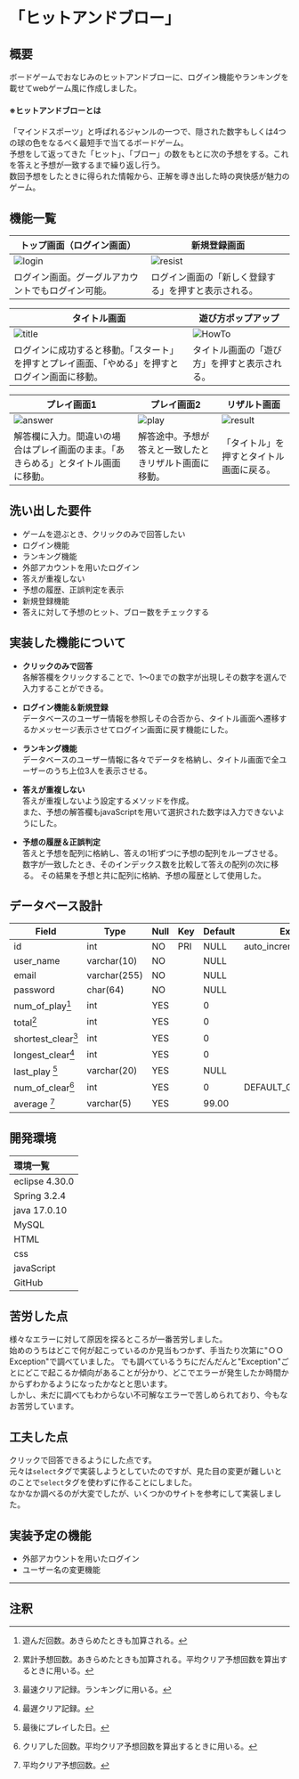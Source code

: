 # 「ヒットアンドブロー」

## 概要
ボードゲームでおなじみのヒットアンドブローに、ログイン機能やランキングを載せてwebゲーム風に作成しました。

#### ※ヒットアンドブローとは  
  「マインドスポーツ」と呼ばれるジャンルの一つで、隠された数字もしくは4つの球の色をなるべく最短手で当てるボードゲーム。  
  予想をして返ってきた「ヒット」、「ブロー」の数をもとに次の予想をする。これを答えと予想が一致するまで繰り返し行う。  
  数回予想をしたときに得られた情報から、正解を導き出した時の爽快感が魅力のゲーム。

## 機能一覧

|トップ画面（ログイン画面）|新規登録画面|
|-----|-----|
|![login](https://private-user-images.githubusercontent.com/168606293/327324586-dbf07834-ff94-4711-bc92-dec307c832c6.png?jwt=eyJhbGciOiJIUzI1NiIsInR5cCI6IkpXVCJ9.eyJpc3MiOiJnaXRodWIuY29tIiwiYXVkIjoicmF3LmdpdGh1YnVzZXJjb250ZW50LmNvbSIsImtleSI6ImtleTUiLCJleHAiOjE3MTQ2Mjk3MzUsIm5iZiI6MTcxNDYyOTQzNSwicGF0aCI6Ii8xNjg2MDYyOTMvMzI3MzI0NTg2LWRiZjA3ODM0LWZmOTQtNDcxMS1iYzkyLWRlYzMwN2M4MzJjNi5wbmc_WC1BbXotQWxnb3JpdGhtPUFXUzQtSE1BQy1TSEEyNTYmWC1BbXotQ3JlZGVudGlhbD1BS0lBVkNPRFlMU0E1M1BRSzRaQSUyRjIwMjQwNTAyJTJGdXMtZWFzdC0xJTJGczMlMkZhd3M0X3JlcXVlc3QmWC1BbXotRGF0ZT0yMDI0MDUwMlQwNTU3MTVaJlgtQW16LUV4cGlyZXM9MzAwJlgtQW16LVNpZ25hdHVyZT0xZGQ2YWZkMzIxYjVmNjg4N2UwMDlhMDIyZDFmNzY0NDlkZDFkOWE4NWE2OWJiZGNkODAxNjg3NTg1MDNiMWVhJlgtQW16LVNpZ25lZEhlYWRlcnM9aG9zdCZhY3Rvcl9pZD0wJmtleV9pZD0wJnJlcG9faWQ9MCJ9.OqobfvDlrdrCfveBWMGEUEAxZcwDclTPJyF0Hitza8k)|![resist](https://private-user-images.githubusercontent.com/168606293/327324716-0f766655-29b0-4350-ab49-090bbfd5aa9f.png?jwt=eyJhbGciOiJIUzI1NiIsInR5cCI6IkpXVCJ9.eyJpc3MiOiJnaXRodWIuY29tIiwiYXVkIjoicmF3LmdpdGh1YnVzZXJjb250ZW50LmNvbSIsImtleSI6ImtleTUiLCJleHAiOjE3MTQ2Mjk3OTEsIm5iZiI6MTcxNDYyOTQ5MSwicGF0aCI6Ii8xNjg2MDYyOTMvMzI3MzI0NzE2LTBmNzY2NjU1LTI5YjAtNDM1MC1hYjQ5LTA5MGJiZmQ1YWE5Zi5wbmc_WC1BbXotQWxnb3JpdGhtPUFXUzQtSE1BQy1TSEEyNTYmWC1BbXotQ3JlZGVudGlhbD1BS0lBVkNPRFlMU0E1M1BRSzRaQSUyRjIwMjQwNTAyJTJGdXMtZWFzdC0xJTJGczMlMkZhd3M0X3JlcXVlc3QmWC1BbXotRGF0ZT0yMDI0MDUwMlQwNTU4MTFaJlgtQW16LUV4cGlyZXM9MzAwJlgtQW16LVNpZ25hdHVyZT04YTM2N2U5NTIwOWNlNWM1YjM5MjQyY2M0ZTcwY2E0NTdiZTU3MjBjNDcwYmQwZjJiNThkN2QyNmVmOTcxNjU2JlgtQW16LVNpZ25lZEhlYWRlcnM9aG9zdCZhY3Rvcl9pZD0wJmtleV9pZD0wJnJlcG9faWQ9MCJ9.JyW-0m1703tdtx3qbzfP1acM4R23m3Dg5_404qrgWr8)|
|ログイン画面。グーグルアカウントでもログイン可能。|ログイン画面の「新しく登録する」を押すと表示される。|

|タイトル画面|遊び方ポップアップ|
|-----|-----|
|![title](https://private-user-images.githubusercontent.com/168606293/327324186-73c22008-29e4-4997-be91-4ccf0a8764f4.png?jwt=eyJhbGciOiJIUzI1NiIsInR5cCI6IkpXVCJ9.eyJpc3MiOiJnaXRodWIuY29tIiwiYXVkIjoicmF3LmdpdGh1YnVzZXJjb250ZW50LmNvbSIsImtleSI6ImtleTUiLCJleHAiOjE3MTQ2Mjk2MDIsIm5iZiI6MTcxNDYyOTMwMiwicGF0aCI6Ii8xNjg2MDYyOTMvMzI3MzI0MTg2LTczYzIyMDA4LTI5ZTQtNDk5Ny1iZTkxLTRjY2YwYTg3NjRmNC5wbmc_WC1BbXotQWxnb3JpdGhtPUFXUzQtSE1BQy1TSEEyNTYmWC1BbXotQ3JlZGVudGlhbD1BS0lBVkNPRFlMU0E1M1BRSzRaQSUyRjIwMjQwNTAyJTJGdXMtZWFzdC0xJTJGczMlMkZhd3M0X3JlcXVlc3QmWC1BbXotRGF0ZT0yMDI0MDUwMlQwNTU1MDJaJlgtQW16LUV4cGlyZXM9MzAwJlgtQW16LVNpZ25hdHVyZT00OTJmMmFkOTY2ZGQxOGFkOGUwOTczMTI4ZjM1NDEzOGQ3ZmVmMzVkNDNkOGVlNWYyNDgzNTRlMjNiNDQ5MTRiJlgtQW16LVNpZ25lZEhlYWRlcnM9aG9zdCZhY3Rvcl9pZD0wJmtleV9pZD0wJnJlcG9faWQ9MCJ9.DwmutFdkajmcVuEpIj60V1Y2l8eC4Nb6-B1CP6e3o3w)|![HowTo](https://private-user-images.githubusercontent.com/168606293/327325038-decbc552-f4a4-4958-8e46-b822552850f0.png?jwt=eyJhbGciOiJIUzI1NiIsInR5cCI6IkpXVCJ9.eyJpc3MiOiJnaXRodWIuY29tIiwiYXVkIjoicmF3LmdpdGh1YnVzZXJjb250ZW50LmNvbSIsImtleSI6ImtleTUiLCJleHAiOjE3MTQ2Mjk4OTIsIm5iZiI6MTcxNDYyOTU5MiwicGF0aCI6Ii8xNjg2MDYyOTMvMzI3MzI1MDM4LWRlY2JjNTUyLWY0YTQtNDk1OC04ZTQ2LWI4MjI1NTI4NTBmMC5wbmc_WC1BbXotQWxnb3JpdGhtPUFXUzQtSE1BQy1TSEEyNTYmWC1BbXotQ3JlZGVudGlhbD1BS0lBVkNPRFlMU0E1M1BRSzRaQSUyRjIwMjQwNTAyJTJGdXMtZWFzdC0xJTJGczMlMkZhd3M0X3JlcXVlc3QmWC1BbXotRGF0ZT0yMDI0MDUwMlQwNTU5NTJaJlgtQW16LUV4cGlyZXM9MzAwJlgtQW16LVNpZ25hdHVyZT04MTkyMjlkNWJkZmU2MzcxNTUzZmViYTBmZjYxOWVhMzQ0ZGJiN2IwOTQwMDE5YzFkNTA5NWQzYjU5ZTMyODQ3JlgtQW16LVNpZ25lZEhlYWRlcnM9aG9zdCZhY3Rvcl9pZD0wJmtleV9pZD0wJnJlcG9faWQ9MCJ9.ZpM9KRRG-JwsszMTRVIT_i5fkq9m8pFNFCO09rYqHDc)|
|ログインに成功すると移動。「スタート」を押すとプレイ画面、「やめる」を押すとログイン画面に移動。|タイトル画面の「遊び方」を押すと表示される。|

|プレイ画面1|プレイ画面2|リザルト画面|
|-----|-----|-----|
|![answer](https://private-user-images.githubusercontent.com/168606293/327325144-246610ba-e9d9-4ee3-b275-a6a85e5e07e7.png?jwt=eyJhbGciOiJIUzI1NiIsInR5cCI6IkpXVCJ9.eyJpc3MiOiJnaXRodWIuY29tIiwiYXVkIjoicmF3LmdpdGh1YnVzZXJjb250ZW50LmNvbSIsImtleSI6ImtleTUiLCJleHAiOjE3MTQ2Mjk5MzQsIm5iZiI6MTcxNDYyOTYzNCwicGF0aCI6Ii8xNjg2MDYyOTMvMzI3MzI1MTQ0LTI0NjYxMGJhLWU5ZDktNGVlMy1iMjc1LWE2YTg1ZTVlMDdlNy5wbmc_WC1BbXotQWxnb3JpdGhtPUFXUzQtSE1BQy1TSEEyNTYmWC1BbXotQ3JlZGVudGlhbD1BS0lBVkNPRFlMU0E1M1BRSzRaQSUyRjIwMjQwNTAyJTJGdXMtZWFzdC0xJTJGczMlMkZhd3M0X3JlcXVlc3QmWC1BbXotRGF0ZT0yMDI0MDUwMlQwNjAwMzRaJlgtQW16LUV4cGlyZXM9MzAwJlgtQW16LVNpZ25hdHVyZT03MGEwYjIyYjAwM2RiMTEwNTMyNzM4NzhjMjJmZjI1ZDE2ODIyNjUwMGM4N2UzZTRmYTdjYjFjYWEwMTk0ZDIwJlgtQW16LVNpZ25lZEhlYWRlcnM9aG9zdCZhY3Rvcl9pZD0wJmtleV9pZD0wJnJlcG9faWQ9MCJ9.8_JZiTOvQjgFC8nZlodKvdgFmfksdrSMhQsYlQ-wBRI)|![play](https://private-user-images.githubusercontent.com/168606293/327324905-5ced71bd-1f35-409c-b960-361986d5da32.png?jwt=eyJhbGciOiJIUzI1NiIsInR5cCI6IkpXVCJ9.eyJpc3MiOiJnaXRodWIuY29tIiwiYXVkIjoicmF3LmdpdGh1YnVzZXJjb250ZW50LmNvbSIsImtleSI6ImtleTUiLCJleHAiOjE3MTQ2Mjk4NDcsIm5iZiI6MTcxNDYyOTU0NywicGF0aCI6Ii8xNjg2MDYyOTMvMzI3MzI0OTA1LTVjZWQ3MWJkLTFmMzUtNDA5Yy1iOTYwLTM2MTk4NmQ1ZGEzMi5wbmc_WC1BbXotQWxnb3JpdGhtPUFXUzQtSE1BQy1TSEEyNTYmWC1BbXotQ3JlZGVudGlhbD1BS0lBVkNPRFlMU0E1M1BRSzRaQSUyRjIwMjQwNTAyJTJGdXMtZWFzdC0xJTJGczMlMkZhd3M0X3JlcXVlc3QmWC1BbXotRGF0ZT0yMDI0MDUwMlQwNTU5MDdaJlgtQW16LUV4cGlyZXM9MzAwJlgtQW16LVNpZ25hdHVyZT00MThlZDYyYjYwZWY0ZTU2MDM0YWUyZTllMDY4ODlhNTNmMzg3YjliMzM4Nzg0M2RlYTBhNmNiNDEwNTg1OWQ1JlgtQW16LVNpZ25lZEhlYWRlcnM9aG9zdCZhY3Rvcl9pZD0wJmtleV9pZD0wJnJlcG9faWQ9MCJ9.YWlOncCdjH6y6l_MrKGpYiMmgzLWfzGyMzVwERUDI8I)|![result](https://private-user-images.githubusercontent.com/168606293/327325295-4f45e9a6-b356-4e06-b9bf-02def712fe2d.png?jwt=eyJhbGciOiJIUzI1NiIsInR5cCI6IkpXVCJ9.eyJpc3MiOiJnaXRodWIuY29tIiwiYXVkIjoicmF3LmdpdGh1YnVzZXJjb250ZW50LmNvbSIsImtleSI6ImtleTUiLCJleHAiOjE3MTQ2Mjk5NzEsIm5iZiI6MTcxNDYyOTY3MSwicGF0aCI6Ii8xNjg2MDYyOTMvMzI3MzI1Mjk1LTRmNDVlOWE2LWIzNTYtNGUwNi1iOWJmLTAyZGVmNzEyZmUyZC5wbmc_WC1BbXotQWxnb3JpdGhtPUFXUzQtSE1BQy1TSEEyNTYmWC1BbXotQ3JlZGVudGlhbD1BS0lBVkNPRFlMU0E1M1BRSzRaQSUyRjIwMjQwNTAyJTJGdXMtZWFzdC0xJTJGczMlMkZhd3M0X3JlcXVlc3QmWC1BbXotRGF0ZT0yMDI0MDUwMlQwNjAxMTFaJlgtQW16LUV4cGlyZXM9MzAwJlgtQW16LVNpZ25hdHVyZT0zZjQ1NTM1ZjFjYWQwNzc2M2VlMTk3MWQyZWU1OTdmZGQ0OWE3MjYxOWFhNTVjODQ5ZWQyNzg5Njk5NWIyOGE1JlgtQW16LVNpZ25lZEhlYWRlcnM9aG9zdCZhY3Rvcl9pZD0wJmtleV9pZD0wJnJlcG9faWQ9MCJ9.RgqEsfUGLAgas21UJDPaL27GM3SQLhhdgH6ycT1NmEo)|
|解答欄に入力。間違いの場合はプレイ画面のまま。「あきらめる」とタイトル画面に移動。|解答途中。予想が答えと一致したときリザルト画面に移動。|「タイトル」を押すとタイトル画面に戻る。|

## 洗い出した要件

- ゲームを遊ぶとき、クリックのみで回答したい
- ログイン機能
- ランキング機能
- 外部アカウントを用いたログイン
- 答えが重複しない
- 予想の履歴、正誤判定を表示
- 新規登録機能
- 答えに対して予想のヒット、ブロー数をチェックする

## 実装した機能について

- **クリックのみで回答**  
  各解答欄をクリックすることで、1～0までの数字が出現しその数字を選んで入力することができる。

- **ログイン機能＆新規登録**  
  データベースのユーザー情報を参照しその合否から、タイトル画面へ遷移するかメッセージ表示させてログイン画面に戻す機能にした。

- **ランキング機能**  
  データベースのユーザー情報に各々でデータを格納し、タイトル画面で全ユーザーのうち上位3人を表示させる。

- **答えが重複しない**  
  答えが重複しないよう設定するメソッドを作成。  
  また、予想の解答欄もjavaScriptを用いて選択された数字は入力できないようにした。

- **予想の履歴＆正誤判定**  
  答えと予想を配列に格納し、答えの1桁ずつに予想の配列をループさせる。数字が一致したとき、そのインデックス数を比較して答えの配列の次に移る。
  その結果を予想と共に配列に格納、予想の履歴として使用した。

## データベース設計


| Field          | Type         | Null | Key | Default | Extra             |
|----------------|--------------|------|-----|---------|-------------------|
| id             | int          | NO   | PRI | NULL    | auto_increment    |
| user_name      | varchar(10)  | NO   |     | NULL    |                   |
| email          | varchar(255) | NO   |     | NULL    |                   |
| password       | char(64)     | NO   |     | NULL    |                   |
| num_of_play[^1]| int          | YES  |     | 0       |                   |
| total[^2]      | int          | YES  |     | 0       |                   |
| shortest_clear[^3]| int       | YES  |     | 0       |                   |
| longest_clear[^4]| int        | YES  |     | 0       |                   |
| last_play  [^5]| varchar(20)  | YES  |     | NULL    |                   |
| num_of_clear[^6]| int         | YES  |     | 0       | DEFAULT_GENERATED |
| average    [^7]| varchar(5)   | YES  |     | 99.00   |                   |

[^1]:遊んだ回数。あきらめたときも加算される。
[^2]:累計予想回数。あきらめたときも加算される。平均クリア予想回数を算出するときに用いる。
[^3]:最速クリア記録。ランキングに用いる。
[^4]:最遅クリア記録。
[^5]:最後にプレイした日。
[^6]:クリアした回数。平均クリア予想回数を算出するときに用いる。
[^7]:平均クリア予想回数。


## 開発環境

|環境一覧|
|:---|
|eclipse 4.30.0|
|Spring 3.2.4|
|java 17.0.10|
|MySQL|
|HTML|
|css|
|javaScript|
|GitHub|

## 苦労した点

様々なエラーに対して原因を探るところが一番苦労しました。  
始めのうちはどこで何が起こっているのか見当もつかず、手当たり次第に"ＯＯException"で調べていました。
でも調べているうちにだんだんと"Exception"ごとにどこで起こるか傾向があることが分かり、どこでエラーが発生したか時間かからずわかるようになったかなとと思います。  
しかし、未だに調べてもわからない不可解なエラーで苦しめられており、今もなお苦労しています。

## 工夫した点

クリックで回答できるようにした点です。  
元々は`select`タグで実装しようとしていたのですが、見た目の変更が難しいとのことで`select`タグを使わずに作ることにしました。  
なかなか調べるのが大変でしたが、いくつかのサイトを参考にして実装しました。

## 実装予定の機能

- 外部アカウントを用いたログイン
- ユーザー名の変更機能

***

## 注釈
